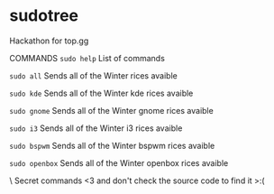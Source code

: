 # sudotree
Hackathon for top.gg


COMMANDS
`sudo help` List of commands

`sudo all` Sends all of the Winter rices avaible

`sudo kde` Sends all of the Winter kde rices avaible

`sudo gnome` Sends all of the Winter gnome rices avaible

`sudo i3` Sends all of the Winter i3 rices avaible

`sudo bspwm` Sends all of the Winter bspwm rices avaible

`sudo openbox` Sends all of the Winter openbox rices avaible

\\ Secret commands <3 and don't check the source code to find it >:(


